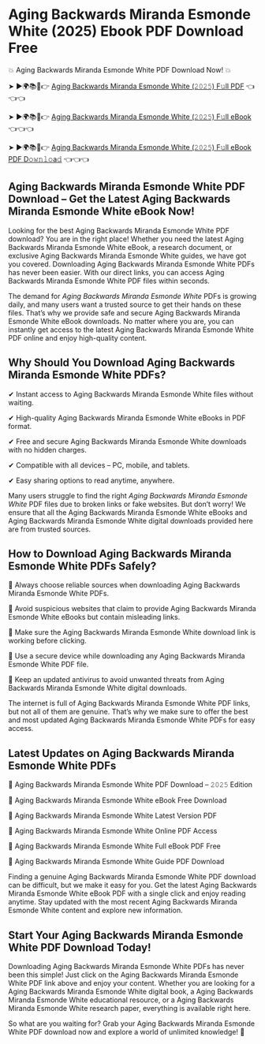 # Aging Backwards Miranda Esmonde White (2025) Ebook PDF Download Free

💥 Aging Backwards Miranda Esmonde White PDF Download Now! 💥

➤ ►🌍📚📱👉 [Aging Backwards Miranda Esmonde White (𝟸𝟶𝟸𝟻) F𝚞ll PDF](https://getpdf.xyz/aging-backwards-miranda-esmonde-white) 👈👈👈


➤ ►🌍📚📱👉 [Aging Backwards Miranda Esmonde White (𝟸𝟶𝟸𝟻) F𝚞ll eBook](https://getpdf.xyz/aging-backwards-miranda-esmonde-white) 👈👈👈


➤ ►🌍📚📱👉 [Aging Backwards Miranda Esmonde White (𝟸𝟶𝟸𝟻) F𝚞ll eBook PDF D𝚘𝚠𝚗𝚕𝚘a𝚍](https://getpdf.xyz/aging-backwards-miranda-esmonde-white) 👈👈👈


## Aging Backwards Miranda Esmonde White PDF Download – Get the Latest Aging Backwards Miranda Esmonde White eBook Now!

Looking for the best Aging Backwards Miranda Esmonde White PDF download? You are in the right place! Whether you need the latest Aging Backwards Miranda Esmonde White eBook, a research document, or exclusive Aging Backwards Miranda Esmonde White guides, we have got you covered. Downloading Aging Backwards Miranda Esmonde White PDFs has never been easier. With our direct links, you can access Aging Backwards Miranda Esmonde White PDF files within seconds.

The demand for *Aging Backwards Miranda Esmonde White* PDFs is growing daily, and many users want a trusted source to get their hands on these files. That’s why we provide safe and secure Aging Backwards Miranda Esmonde White eBook downloads. No matter where you are, you can instantly get access to the latest Aging Backwards Miranda Esmonde White PDF online and enjoy high-quality content.

## Why Should You Download Aging Backwards Miranda Esmonde White PDFs?

✔ Instant access to Aging Backwards Miranda Esmonde White files without waiting.

✔ High-quality Aging Backwards Miranda Esmonde White eBooks in PDF format.

✔ Free and secure Aging Backwards Miranda Esmonde White downloads with no hidden charges.

✔ Compatible with all devices – PC, mobile, and tablets.

✔ Easy sharing options to read anytime, anywhere.

Many users struggle to find the right *Aging Backwards Miranda Esmonde White* PDF files due to broken links or fake websites. But don’t worry! We ensure that all the Aging Backwards Miranda Esmonde White eBooks and Aging Backwards Miranda Esmonde White digital downloads provided here are from trusted sources.

## How to Download Aging Backwards Miranda Esmonde White PDFs Safely?

📌 Always choose reliable sources when downloading Aging Backwards Miranda Esmonde White PDFs.

📌 Avoid suspicious websites that claim to provide Aging Backwards Miranda Esmonde White eBooks but contain misleading links.

📌 Make sure the Aging Backwards Miranda Esmonde White download link is working before clicking.

📌 Use a secure device while downloading any Aging Backwards Miranda Esmonde White PDF file.

📌 Keep an updated antivirus to avoid unwanted threats from Aging Backwards Miranda Esmonde White digital downloads.

The internet is full of Aging Backwards Miranda Esmonde White PDF links, but not all of them are genuine. That’s why we make sure to offer the best and most updated Aging Backwards Miranda Esmonde White PDFs for easy access.

## Latest Updates on Aging Backwards Miranda Esmonde White PDFs

🔹 Aging Backwards Miranda Esmonde White PDF Download – 𝟸𝟶𝟸𝟻 Edition

🔹 Aging Backwards Miranda Esmonde White eBook Free Download

🔹 Aging Backwards Miranda Esmonde White Latest Version PDF

🔹 Aging Backwards Miranda Esmonde White Online PDF Access

🔹 Aging Backwards Miranda Esmonde White Full eBook PDF Free

🔹 Aging Backwards Miranda Esmonde White Guide PDF Download

Finding a genuine Aging Backwards Miranda Esmonde White PDF download can be difficult, but we make it easy for you. Get the latest Aging Backwards Miranda Esmonde White eBook PDF with a single click and enjoy reading anytime. Stay updated with the most recent Aging Backwards Miranda Esmonde White content and explore new information.

## Start Your Aging Backwards Miranda Esmonde White PDF Download Today!

Downloading Aging Backwards Miranda Esmonde White PDFs has never been this simple! Just click on the Aging Backwards Miranda Esmonde White PDF link above and enjoy your content. Whether you are looking for a Aging Backwards Miranda Esmonde White digital book, a Aging Backwards Miranda Esmonde White educational resource, or a Aging Backwards Miranda Esmonde White research paper, everything is available right here.

So what are you waiting for? Grab your Aging Backwards Miranda Esmonde White PDF download now and explore a world of unlimited knowledge! 🚀